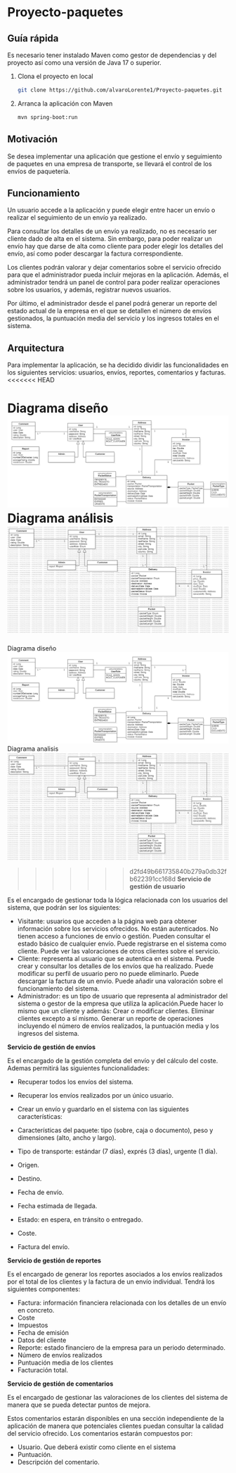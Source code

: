 # Proyecto-paquetes

## Guía rápida

Es necesario tener instalado Maven como gestor de dependencias y del proyecto así como una versión de Java 17 o superior.

1. Clona el proyecto en local
    ```bash
    git clone https://github.com/alvaroLorente1/Proyecto-paquetes.git
    ```  

2. Arranca la aplicación con Maven
    ```bash
    mvn spring-boot:run 
    ```

## Motivación
Se desea implementar una aplicación que gestione el envío y seguimiento de paquetes en una empresa de transporte, se llevará el control de los envíos de paquetería.

## Funcionamiento
Un usuario accede a la aplicación y puede elegir entre hacer un envío o realizar el seguimiento de un envío ya realizado.  

Para consultar los detalles de un envío ya realizado, no es necesario ser cliente dado de alta en el sistema. Sin embargo, para poder realizar un envío hay que darse de alta como cliente para poder elegir los detalles del envío, así como poder descargar la factura correspondiente.  

Los clientes podrán valorar y dejar comentarios sobre el servicio ofrecido para que el administrador pueda incluir mejoras en la aplicación. 
Además, el administrador tendrá un panel de control para poder realizar operaciones sobre los usuarios, y además, registrar nuevos usuarios.  

Por último, el administrador desde el panel podrá generar un reporte del estado actual de la empresa en el que se detallen el número de envíos gestionados, la puntuación media del servicio y los ingresos totales en el sistema.

## Arquitectura
Para implementar la aplicación, se ha decidido dividir las funcionalidades en los siguientes servicios: usuarios, envíos, reportes, comentarios y facturas.
<<<<<<< HEAD

Diagrama diseño
![diagrama del proyecto](doc/diagrama-clases.png)
Diagrama análisis
![diagrama del proyecto](doc/analisis.png)
=======
Diagrama diseño
![diagrama del proyecto](doc/diagrama-clases.png)
Diagrama analisis
![diagrama del proyecto](doc/analisis.png)

>>>>>>> d2fd49b661735840b279a0db32fb622391cc168d
 **Servicio de gestión de usuario**  

Es el encargado de gestionar toda la lógica relacionada con los usuarios del sistema, que podrán ser los siguientes:  

* Visitante: usuarios que acceden a la página web para obtener información sobre los servicios ofrecidos. 
No están autenticados.
No tienen acceso a funciones de envío o gestión.
Pueden consultar el estado básico de cualquier envío.
Puede registrarse en el sistema como cliente.
Puede ver las valoraciones de otros clientes sobre el servicio.
* Cliente: representa al usuario que se autentica en el sistema.
Puede crear y consultar los detalles de los envíos que ha realizado. 
Puede modificar su perfil de usuario pero no puede eliminarlo.
Puede descargar la factura de un envío.
Puede añadir una valoración sobre el funcionamiento del sistema.
* Administrador: es un tipo de usuario que representa al administrador del sistema o gestor de la empresa que utiliza la aplicación.Puede hacer lo mismo que un cliente y además:
Crear o modificar clientes.
Eliminar clientes excepto a sí mismo.
Generar un reporte de operaciones incluyendo el número de envíos realizados, la puntuación media y los ingresos del sistema.

**Servicio de gestión de envíos**  

Es el encargado de la gestión completa del envío y del cálculo del coste. Ademas permitirá las siguientes funcionalidades:  

* Recuperar todos los envíos del sistema.
* Recuperar los envíos realizados por un único usuario.
* Crear un envío  y guardarlo en el sistema con las siguientes características:  

* Características del paquete: tipo (sobre, caja o documento), peso y dimensiones (alto, ancho y largo).
* Tipo de transporte: estándar (7 días), exprés (3 días), urgente (1 día).
* Origen.
* Destino.
* Fecha de envío.
* Fecha estimada de llegada.
* Estado: en espera, en tránsito o entregado.
* Coste.
* Factura del envío.

**Servicio de gestión de reportes**  

Es el encargado de generar los reportes asociados a los envíos realizados por el total de los clientes y la factura de un envío individual. Tendrá los siguientes componentes:  

* Factura: información financiera relacionada con los detalles de un envío en concreto.
* Coste
* Impuestos
* Fecha de emisión
* Datos del cliente
* Reporte: estado financiero de la empresa para un periodo determinado.
* Número de envíos realizados
* Puntuación media de los clientes
* Facturación total.

**Servicio de gestión de comentarios**  

Es el encargado de gestionar las valoraciones de los clientes del sistema de manera que se pueda detectar puntos de mejora.  

Estos comentarios estarán disponibles en una sección independiente de la aplicación de manera que potenciales clientes puedan consultar la calidad del servicio ofrecido. Los comentarios estarán compuestos por:
* Usuario. Que deberá existir como cliente en el sistema
* Puntuación.
* Descripción del comentario.





